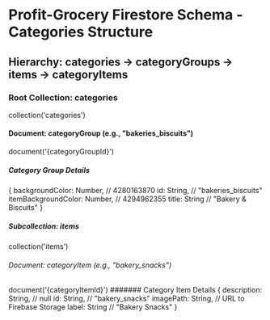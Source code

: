 # Profit-Grocery Firestore Schema - Categories Structure
## Hierarchy: categories -> categoryGroups -> items -> categoryItems

### Root Collection: categories
collection('categories')

#### Document: categoryGroup (e.g., "bakeries_biscuits")
document('{categoryGroupId}')
##### Category Group Details
{
  backgroundColor: Number,       // 4280163870
  id: String,                    // "bakeries_biscuits"
  itemBackgroundColor: Number,   // 4294962355
  title: String                  // "Bakery & Biscuits"
}

##### Subcollection: items
collection('items')

###### Document: categoryItem (e.g., "bakery_snacks")
document('{categoryItemId}')
####### Category Item Details
{
  description: String,           // null
  id: String,                    // "bakery_snacks"
  imagePath: String,             // URL to Firebase Storage
  label: String                  // "Bakery Snacks"
}

